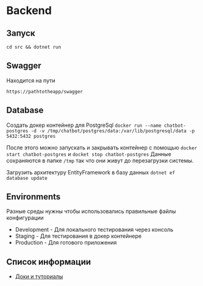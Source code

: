 # Backend

## Запуск

`cd src && dotnet run`

## Swagger

Находится на пути

`https://pathtotheapp/swagger`

## Database

Создать докер контейнер для PostgreSql `docker run --name chatbot-postgres -d -v /tmp/chatbot/postgres/data:/var/lib/postgresql/data -p 5432:5432 postgres`

После этого можно запускать и закрывать контейнер с помощью `docker start chatbot-postgres` и `docket stop chatbot-postgres`
Данные сохраняются в папке `/tmp` так что они живут до перезагрузки системы.

Загрузить архитектуру EntityFramework в базу данных `dotnet ef database update`

## Environments

Разные среды нужны чтобы использовались правильные файлы конфигурации

- Development - Для локального тестирования через консоль
- Staging - Для тестирования в докер контейнере
- Production - Для готового приложения

## Список информации

- [Доки и туториалы](https://docs.google.com/document/d/1L_hx1-rpzOMdtZuEX7e6kqsJZEtRCyv_AQWuK1tI-Dw/edit?usp=sharing)
